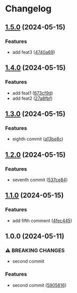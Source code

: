 # Changelog

## [1.5.0](https://github.com/uS-aito/release-please-action-labo/compare/v1.4.0...v1.5.0) (2024-05-15)


### Features

* add feat3 ([4740a69](https://github.com/uS-aito/release-please-action-labo/commit/4740a69b183e7be5302e08c9baa4a9f7fb6298fb))

## [1.4.0](https://github.com/uS-aito/release-please-action-labo/compare/v1.3.0...v1.4.0) (2024-05-15)


### Features

* add feat1 ([673cf9d](https://github.com/uS-aito/release-please-action-labo/commit/673cf9d7d1d96ce8f24311c3f9e0252909eefde1))
* add feat2 ([27a8fbf](https://github.com/uS-aito/release-please-action-labo/commit/27a8fbffb56b3b669f681dc60f49b6387342be14))

## [1.3.0](https://github.com/uS-aito/release-please-action-labo/compare/v1.2.0...v1.3.0) (2024-05-15)


### Features

* eighth commit ([a13be8c](https://github.com/uS-aito/release-please-action-labo/commit/a13be8cf8b18a2797d190eb83393e84739e32da1))

## [1.2.0](https://github.com/uS-aito/release-please-action-labo/compare/v1.1.0...v1.2.0) (2024-05-15)


### Features

* seventh commit ([537ce84](https://github.com/uS-aito/release-please-action-labo/commit/537ce84ead10802baf3a635dd995cc58ff6d71b3))

## [1.1.0](https://github.com/uS-aito/release-please-action-labo/compare/v1.0.0...v1.1.0) (2024-05-15)


### Features

* add fifth comment ([4fec445](https://github.com/uS-aito/release-please-action-labo/commit/4fec4454251e821020a93611a965169e82471d5a))

## 1.0.0 (2024-05-11)


### ⚠ BREAKING CHANGES

* second commit

### Features

* second commit ([5905816](https://github.com/uS-aito/release-please-action-labo/commit/590581619c52307cd84c3be6ec3e47b785eee131))
